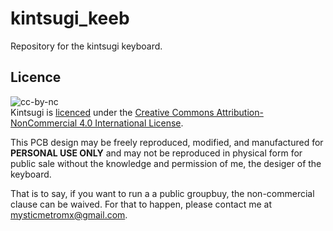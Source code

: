 # kintsugi_keeb
Repository for the kintsugi keyboard.

## Licence
![cc-by-nc](https://i.creativecommons.org/l/by-nc/4.0/88x31.png)  
Kintsugi is [licenced](LICENSE) under the [Creative Commons Attribution-NonCommercial 4.0 International License](https://creativecommons.org/licenses/by-nc/4.0/).  

This PCB design may be freely reproduced, modified, and manufactured for **PERSONAL USE ONLY** and may not be reproduced in physical form for public sale without the knowledge and permission of me, the desiger of the keyboard. 

That is to say, if you want to run a a public groupbuy, the non-commercial clause can be waived. For that to happen, please contact me at mysticmetromx@gmail.com.